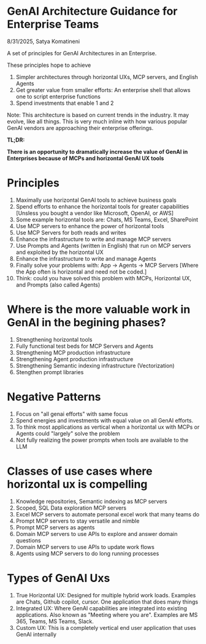# GenAI Architecture Guidance for Enterprise Teams

8/31/2025, Satya Komatineni

A set of principles for GenAI Architectures in an Enterprise.

These principles hope to achieve

1. Simpler architectures through horizontal UXs, MCP servers, and English Agents
2. Get greater value from smaller efforts: An enterprise shell that allows one to script enterprise functions
3. Spend investments that enable 1 and 2

Note: This architecture is based on current trends in the industry. It may evolve, like all things. This is very much inline with how various popular GenAI vendors are approaching their enterprise offerings.

**TL;DR:**

**There is an opportunity to dramatically increase the value of GenAI in Enterprises because of MCPs and horizontal GenAI UX tools**

# Principles

1. Maximally use horizontal GenAI tools to achieve business goals
2. Spend efforts to enhance the horizontal tools for greater capabilities [Unsless you bought a vendor like Microsoft, OpenAI, or AWS]
3. Some example horizontal tools are: Chats, MS Teams, Excel, SharePoint
4. Use MCP servers to enhance the power of horizontal tools
5. Use MCP Servers for both reads and writes
6. Enhance the infrastructure to write and manage MCP servers
7. Use Prompts and Agents (written in English) that run on MCP servers and exploited by the horizontal UX
8. Enhance the infrastructure to write and manage Agents
9. Finally solve your problems with: App -> Agents -> MCP Servers [Where the App often is horizontal and need not be coded.]
10. Think: could you have solved this problem with MCPs, Horizontal UX, and Prompts (also called Agents)

# Where is the more valuable work in GenAI in the begining phases?

1. Strengthening horizontal tools
2. Fully functional test beds for MCP Servers and Agents
3. Strengthening MCP production infrastructure
4. Strengthening Agent production infrastructure
5. Strengthening Semantic indexing infrastructure (Vectorization)
6. Stengthen prompt libraries

# Negative Patterns

1. Focus on "all genai efforts" with same focus
2. Spend energies and investments with equal value on all GenAI efforts. 
3. To think most applications as vertical when a horizontal ux with MCPs or Agents could "largely" solve the problem
4. Not fully realizing the power prompts when tools are available to the LLM

# Classes of use cases where horizontal ux is compelling

1. Knowledge repositories, Semantic indexing as MCP servers
2. Scoped, SQL Data exploration MCP servers
3. Excel  MCP servers to automate personal excel work that many teams do
4. Prompt MCP servers to stay versatile and nimble
5. Prompt MCP servers as agents
6. Domain MCP servers to use APIs to explore and answer domain questions
7. Domain MCP servers to use APIs to update work flows
8. Agents using MCP servers to do long running processes

# Types of GenAI Uxs

1. True Horizontal UX: Designed for multiple hybrid work loads. Examples are Chats, Github copilot, cursor. One application that does many things
2. Integrated UX: Where GenAI capabilities are integrated  into existing applications. Also known as "Meeting where you are". Examples are MS 365, Teams, MS Teams, Slack.
3. Custom UX: This is a completely vertical end user application that uses GenAI internally